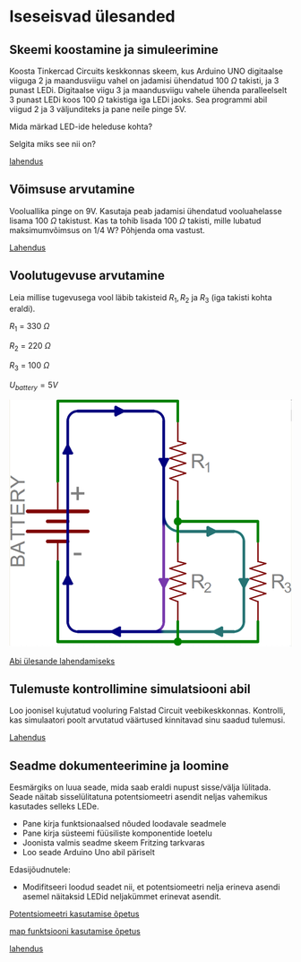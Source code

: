 # Iseseisvad ülesanded

## Skeemi koostamine ja simuleerimine
Koosta Tinkercad Circuits keskkonnas skeem, kus Arduino UNO digitaalse viiguga 2 ja maandusviigu vahel on jadamisi ühendatud 100 $\Omega$ takisti, ja 3 punast LEDi. Digitaalse viigu 3 ja maandusviigu vahele ühenda paralleelselt 3 punast LEDi koos 100  $\Omega$ takistiga iga LEDi jaoks.
Sea programmi abil viigud 2 ja 3 väljunditeks ja pane neile pinge 5V.

Mida märkad LED-ide heleduse kohta?

Selgita miks see nii on?

[lahendus](https://www.tinkercad.com/things/8zGRN6HQs58-jada-ja-paralleel?sharecode=sUe4epPX7jZkRs-jidc_gn9qJCQEKLKdaaUtXNu6EZ8)

## Võimsuse arvutamine
Vooluallika pinge on 9V. 
Kasutaja peab jadamisi ühendatud vooluahelasse lisama 100 $\Omega$ takistust. Kas ta tohib lisada 100 $\Omega$ takisti, mille lubatud maksimumvõimsus on 1/4 W? Põhjenda oma vastust.

[Lahendus](meedia/vastus1.md)

## Voolutugevuse arvutamine
Leia millise tugevusega vool läbib takisteid $R_1, R_2$ ja $R_3$ (iga takisti kohta eraldi).

$R_1$ = 330 $\Omega$

$R_2$ = 220 $\Omega$

$R_3$ = 100 $\Omega$

$U_{battery} = 5 V$

![Vooluskeem](meedia/skeem1.png)

[Abi ülesande lahendamiseks](https://www.youtube.com/watch?v=CRN5VQ86s94)

## Tulemuste kontrollimine simulatsiooni abil

Loo joonisel kujutatud vooluring Falstad Circuit veebikeskkonnas. Kontrolli, kas simulaatori poolt arvutatud väärtused kinnitavad sinu saadud tulemusi.

[Lahendus](https://falstad.com/circuit/circuitjs.html?ctz=CQAgjCAMB0l3BWcMBMcUHYMGZIA4UA2ATmIxAUgpABZsKBTAWjDACgA3EFsFEbNN1Z8whKOJpUkVGdARsATiDR5wYleBSqq2XIuX4DqjbrFUUafQPOHr-bGeSQ2AdyG81Rz87cbexww0fLxNBINd+QVMvaOCTB3c+WIieJMFU+zM2IA)

## Seadme dokumenteerimine ja loomine

Eesmärgiks on luua seade, mida saab eraldi nupust sisse/välja lülitada. Seade näitab sisselülitatuna potentsiomeetri asendit neljas vahemikus kasutades selleks LEDe.

* Pane kirja funktsionaalsed nõuded loodavale seadmele
* Pane kirja süsteemi füüsiliste komponentide loetelu
* Joonista valmis seadme skeem Fritzing tarkvaras
* Loo seade Arduino Uno abil päriselt

Edasijõudnutele:
* Modifitseeri loodud seadet nii, et potentsiomeetri nelja erineva asendi asemel näitaksid LEDid neljakümmet erinevat asendit.

[Potentsiomeetri kasutamise õpetus](https://docs.arduino.cc/learn/electronics/potentiometer-basics/)

[map funktsiooni kasutamise õpetus](https://docs.arduino.cc/language-reference/en/functions/math/map/)

[lahendus](https://www.tinkercad.com/things/ewlL0WmmW1u-neli-vahemikku?sharecode=fR5GdkA1JgncdNHTXewElXwrDL9GFkoGNkQaUZNIk9s)